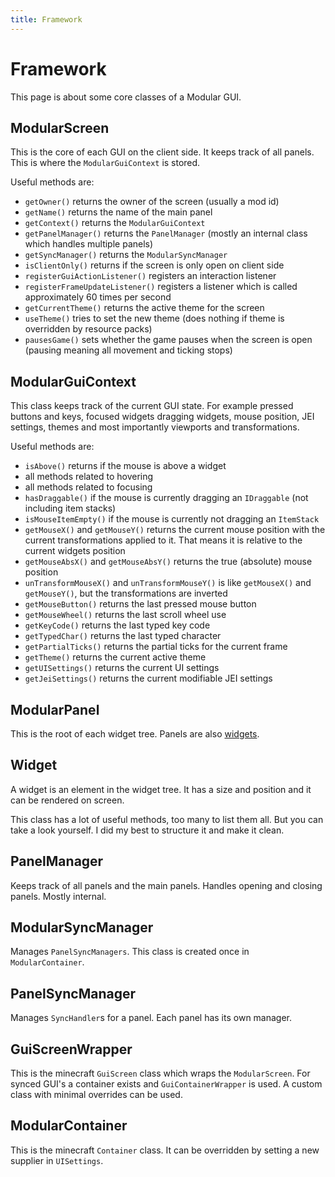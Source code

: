 ```yaml
---
title: Framework
---
```


# Framework

This page is about some core classes of a Modular GUI.

## ModularScreen

This is the core of each GUI on the client side. It keeps track of all panels.
This is where the `ModularGuiContext` is stored.

Useful methods are:

- `getOwner()` returns the owner of the screen (usually a mod id)
- `getName()` returns the name of the main panel
- `getContext()` returns the `ModularGuiContext`
- `getPanelManager()` returns the `PanelManager` (mostly an internal class which handles multiple panels)
- `getSyncManager()` returns the `ModularSyncManager`
- `isClientOnly()` returns if the screen is only open on client side
- `registerGuiActionListener()` registers an interaction listener
- `registerFrameUpdateListener()` registers a listener which is called approximately 60 times per second
- `getCurrentTheme()` returns the active theme for the screen
- `useTheme()` tries to set the new theme (does nothing if theme is overridden by resource packs)
- `pausesGame()` sets whether the game pauses when the screen is open (pausing meaning all movement and ticking stops)

## ModularGuiContext

This class keeps track of the current GUI state. For example pressed buttons and keys, focused widgets
dragging widgets, mouse position, JEI settings, themes and most importantly viewports and transformations.

Useful methods are:

- `isAbove()` returns if the mouse is above a widget
- all methods related to hovering
- all methods related to focusing
- `hasDraggable()` if the mouse is currently dragging an `IDraggable` (not including item stacks)
- `isMouseItemEmpty()` if the mouse is currently not dragging an `ItemStack`
- `getMouseX()` and `getMouseY()` returns the current mouse position with the current transformations applied to it.
  That
  means it is relative to the current widgets position
- `getMouseAbsX()` and `getMouseAbsY()` returns the true (absolute) mouse position
- `unTransformMouseX()` and `unTransformMouseY()` is like `getMouseX()` and `getMouseY()`, but the transformations are
  inverted
- `getMouseButton()` returns the last pressed mouse button
- `getMouseWheel()` returns the last scroll wheel use
- `getKeyCode()` returns the last typed key code
- `getTypedChar()` returns the last typed character
- `getPartialTicks()` returns the partial ticks for the current frame
- `getTheme()` returns the current active theme
- `getUISettings()` returns the current UI settings
- `getJeiSettings()` returns the current modifiable JEI settings

## ModularPanel

This is the root of each widget tree. Panels are also [widgets](#widget).

## Widget

A widget is an element in the widget tree. It has a size and position and it can be rendered on screen.

This class has a lot of useful methods, too many to list them all. But you can take a look yourself. I did my best
to structure it and make it clean.

## PanelManager

Keeps track of all panels and the main panels. Handles opening and closing panels. Mostly internal.

## ModularSyncManager

Manages `PanelSyncManagers`. This class is created once in `ModularContainer`.

## PanelSyncManager

Manages `SyncHandler`s for a panel. Each panel has its own manager.

## GuiScreenWrapper

This is the minecraft `GuiScreen` class which wraps the `ModularScreen`.
For synced GUI's a container exists and `GuiContainerWrapper` is used. A custom class with minimal overrides can be
used.

## ModularContainer

This is the minecraft `Container` class. It can be overridden by setting a new supplier in `UISettings`.

